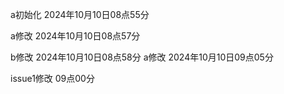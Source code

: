a初始化 2024年10月10日08点55分

a修改 2024年10月10日08点57分

b修改 2024年10月10日08点58分
a修改 2024年10月10日09点05分

issue1修改 09点00分